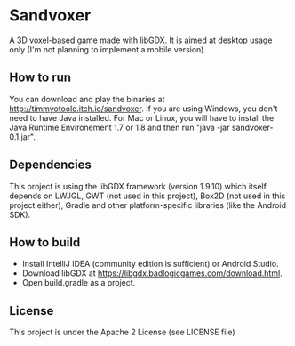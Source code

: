 # Sandvoxer
A 3D voxel-based game made with libGDX. It is aimed at desktop usage only (I'm not planning to implement a mobile version).

## How to run

You can download and play the binaries at http://timmyotoole.itch.io/sandvoxer. If you are using Windows, you don't need to have Java installed. For Mac or Linux, you will have to install the Java Runtime Environement 1.7 or 1.8 and then run "java -jar sandvoxer-0.1.jar".

## Dependencies
This project is using the libGDX framework (version 1.9.10) which itself depends on LWJGL, GWT (not used in this project), Box2D (not used in this project either), Gradle and other platform-specific libraries (like the Android SDK).

## How to build

- Install IntelliJ IDEA (community edition is sufficient) or Android Studio.
- Download libGDX at https://libgdx.badlogicgames.com/download.html.
- Open build.gradle as a project.

## License

This project is under the Apache 2 License (see LICENSE file)

